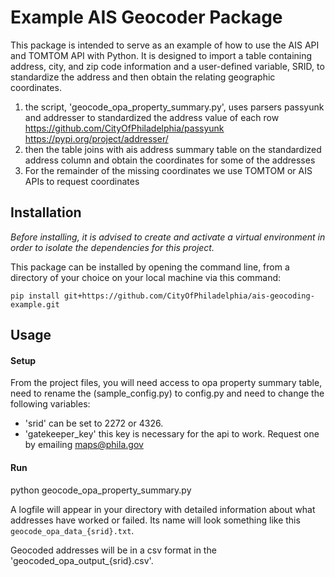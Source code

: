 # Example AIS Geocoder Package
This package is intended to serve as an example of how to use the AIS API and TOMTOM API with Python. 
It is designed to import a table containing address, city, and zip code information and a user-defined variable, SRID, to standardize the address and
then obtain the relating geographic coordinates. 
1. the script, 'geocode_opa_property_summary.py', uses parsers passyunk and addresser to standardized the address value of each row
https://github.com/CityOfPhiladelphia/passyunk
https://pypi.org/project/addresser/
2. then the table joins with ais address summary table on the standardized address column and obtain the coordinates for some of the addresses
3. For the remainder of the missing coordinates we use TOMTOM or AIS APIs to request coordinates 

 

## Installation
_Before installing, it is advised to create and activate a virtual environment in order to isolate the dependencies for this project._

This package can be installed by opening the command line, from a directory of your choice on your local machine via this command: 
 
    pip install git+https://github.com/CityOfPhiladelphia/ais-geocoding-example.git
    

## Usage
#### Setup
From the project files, you will need access to opa property summary table, need to rename the (sample_config.py) to config.py and need to change the following variables: 

- 'srid' can be set to 2272 or 4326.
- 'gatekeeper_key' this key is necessary for the api to work. Request one by emailing maps@phila.gov 

#### Run
python geocode_opa_property_summary.py

A logfile will appear in your directory with detailed information about what addresses have worked or failed. Its name will look something like this `geocode_opa_data_{srid}.txt`. 

Geocoded addresses will be in a csv format in the 'geocoded_opa_output_{srid}.csv'.  
